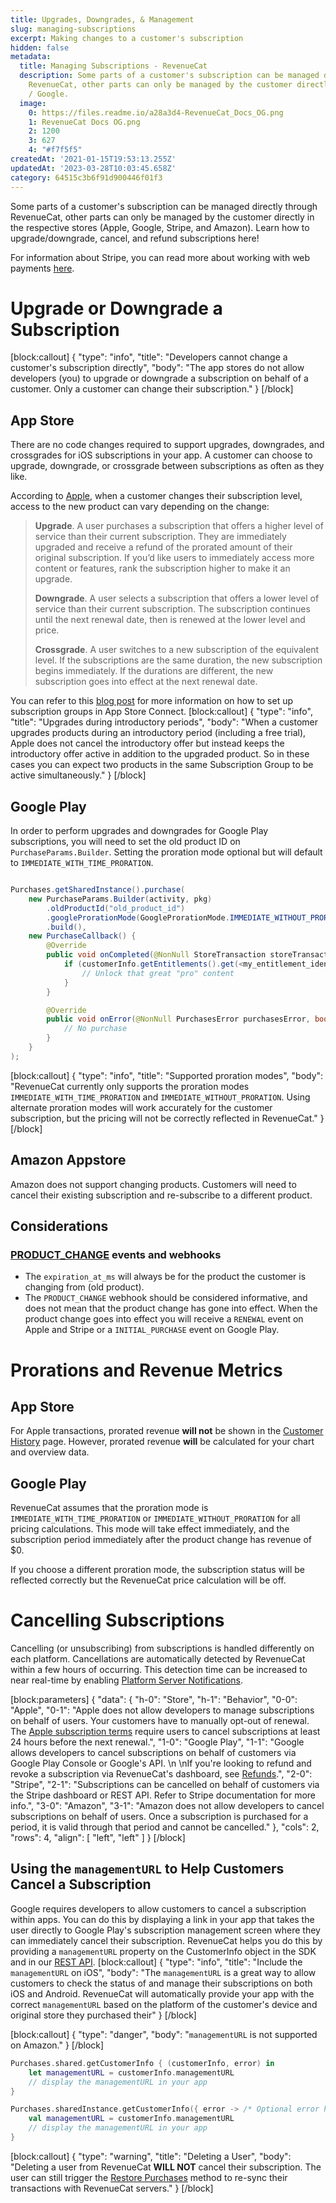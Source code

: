```yaml
---
title: Upgrades, Downgrades, & Management
slug: managing-subscriptions
excerpt: Making changes to a customer's subscription
hidden: false
metadata:
  title: Managing Subscriptions - RevenueCat
  description: Some parts of a customer's subscription can be managed directly through
    RevenueCat, other parts can only be managed by the customer directly in Apple
    / Google.
  image:
    0: https://files.readme.io/a28a3d4-RevenueCat_Docs_OG.png
    1: RevenueCat Docs OG.png
    2: 1200
    3: 627
    4: "#f7f5f5"
createdAt: '2021-01-15T19:53:13.255Z'
updatedAt: '2023-03-28T10:03:45.658Z'
category: 64515c3b6f91d900446f01f3
---
```

Some parts of a customer's subscription can be managed directly through RevenueCat, other parts can only be managed by the customer directly in the respective stores (Apple, Google, Stripe, and Amazon). Learn how to upgrade/downgrade, cancel, and refund subscriptions here! 

For information about Stripe, you can read more about working with web payments [here](doc:stripe#working-with-web-payments).

# Upgrade or Downgrade a Subscription
[block:callout]
{
  "type": "info",
  "title": "Developers cannot change a customer's subscription directly",
  "body": "The app stores do not allow developers (you) to upgrade or downgrade a subscription on behalf of a customer. Only a customer can change their subscription."
}
[/block]
## App Store

There are no code changes required to support upgrades, downgrades, and crossgrades for iOS subscriptions in your app. A customer can choose to upgrade, downgrade, or crossgrade between subscriptions as often as they like. 

According to [Apple](https://developer.apple.com/app-store/subscriptions#ranking), when a customer changes their subscription level, access to the new product can vary depending on the change:

> **Upgrade**. A user purchases a subscription that offers a higher level of service than their current subscription. They are immediately upgraded and receive a refund of the prorated amount of their original subscription. If you’d like users to immediately access more content or features, rank the subscription higher to make it an upgrade.
>
> **Downgrade**. A user selects a subscription that offers a lower level of service than their current subscription. The subscription continues until the next renewal date, then is renewed at the lower level and price.
>
> **Crossgrade**. A user switches to a new subscription of the equivalent level. If the subscriptions are the same duration, the new subscription begins immediately. If the durations are different, the new subscription goes into effect at the next renewal date.

You can refer to this [blog post](https://www.revenuecat.com/blog/ios-subscription-groups-explained) for more information on how to set up subscription groups in App Store Connect.
[block:callout]
{
  "type": "info",
  "title": "Upgrades during introductory periods",
  "body": "When a customer upgrades products during an introductory period (including a free trial), Apple does not cancel the introductory offer but instead keeps the introductory offer active in addition to the upgraded product. So in these cases you can expect two products in the same Subscription Group to be active simultaneously."
}
[/block]
## Google Play

In order to perform upgrades and downgrades for Google Play subscriptions, you will need to set the old product ID on `PurchaseParams.Builder`. Setting the proration mode optional but will default to `IMMEDIATE_WITH_TIME_PRORATION`.
```text

```
```java
Purchases.getSharedInstance().purchase(
	new PurchaseParams.Builder(activity, pkg)
		.oldProductId("old_product_id")
		.googleProrationMode(GoogleProrationMode.IMMEDIATE_WITHOUT_PRORATION)
		.build(),
	new PurchaseCallback() {
		@Override
		public void onCompleted(@NonNull StoreTransaction storeTransaction, @NonNull CustomerInfo customerInfo) {
			if (customerInfo.getEntitlements().get(<my_entitlement_identifier>).isActive()) {
				// Unlock that great "pro" content
			}
		}

		@Override
		public void onError(@NonNull PurchasesError purchasesError, boolean b) {
			// No purchase
		}
	}
);
```

[block:callout]
{
  "type": "info",
  "title": "Supported proration modes",
  "body": "RevenueCat currently only supports the proration modes `IMMEDIATE_WITH_TIME_PRORATION` and `IMMEDIATE_WITHOUT_PRORATION`. Using alternate proration modes will work accurately for the customer subscription, but the pricing will not be correctly reflected in RevenueCat."
}
[/block]
## Amazon Appstore

Amazon does not support changing products. Customers will need to cancel their existing subscription and re-subscribe to a different product.

## Considerations

### [PRODUCT_CHANGE](doc:customer-history#event-types) events and webhooks

- The `expiration_at_ms` will always be for the product the customer is changing from (old product). 
- The `PRODUCT_CHANGE` webhook should be considered informative, and does not mean that the product change has gone into effect. When the product change goes into effect you will receive a `RENEWAL` event on Apple and Stripe or a `INITIAL_PURCHASE` event on Google Play. 

# Prorations and Revenue Metrics

## App Store

For Apple transactions,  prorated revenue **will not** be shown in the [Customer History](doc:customer-history) page. However, prorated revenue **will** be calculated for your chart and overview data.

## Google Play

RevenueCat assumes that the proration mode is `IMMEDIATE_WITH_TIME_PRORATION` or `IMMEDIATE_WITHOUT_PRORATION` for all pricing calculations. This mode will take effect immediately, and the subscription period immediately after the product change has revenue of $0.

If you choose a different proration mode, the subscription status will be reflected correctly but the RevenueCat price calculation will be off.

# Cancelling Subscriptions

Cancelling (or unsubscribing) from subscriptions is handled differently on each platform. Cancellations are automatically detected by RevenueCat within a few hours of occurring. This detection time can be increased to near real-time by enabling [Platform Server Notifications](doc:server-notifications).

[block:parameters]
{
  "data": {
    "h-0": "Store",
    "h-1": "Behavior",
    "0-0": "Apple",
    "0-1": "Apple does not allow developers to manage subscriptions on behalf of users. Your customers have to manually opt-out of renewal. The [Apple subscription terms](https://support.apple.com/en-us/HT202039) require users to cancel subscriptions at least 24 hours before the next renewal.",
    "1-0": "Google Play",
    "1-1": "Google allows developers to cancel subscriptions on behalf of customers via Google Play Console or Google's API.  \n  \nIf you're looking to refund and revoke a subscription via RevenueCat's dashboard, see [Refunds](doc:refunds).",
    "2-0": "Stripe",
    "2-1": "Subscriptions can be cancelled on behalf of customers via the Stripe dashboard or REST API. Refer to Stripe documentation for more info.",
    "3-0": "Amazon",
    "3-1": "Amazon does not allow developers to cancel subscriptions on behalf of users. Once a subscription is purchased for a period, it is valid through that period and cannot be cancelled."
  },
  "cols": 2,
  "rows": 4,
  "align": [
    "left",
    "left"
  ]
}
[/block]

## Using the `managementURL` to Help Customers Cancel a Subscription

Google requires developers to allow customers to cancel a subscription within apps. You can do this by displaying a link in your app that takes the user directly to Google Play's subscription management screen where they can immediately cancel their subscription. RevenueCat helps you do this by providing a `managementURL` property on the CustomerInfo object in the SDK and in our [REST API](https://docs.revenuecat.com/reference/subscribers#the-subscriber-object).
[block:callout]
{
  "type": "info",
  "title": "Include the `managementURL` on iOS",
  "body": "The `managementURL` is a great way to allow customers to check the status of and manage their subscriptions on both iOS and Android. RevenueCat will automatically provide your app with the correct `managementURL` based on the platform of the customer's device and original store they purchased their"
}
[/block]

[block:callout]
{
  "type": "danger",
  "body": "`managementURL` is not supported on Amazon."
}
[/block]

```swift
Purchases.shared.getCustomerInfo { (customerInfo, error) in
    let managementURL = customerInfo.managementURL
    // display the managementURL in your app
}
```
```kotlin
Purchases.sharedInstance.getCustomerInfo({ error -> /* Optional error handling */ }) { customerInfo ->
    val managementURL = customerInfo.managementURL
    // display the managementURL in your app
}
```

[block:callout]
{
  "type": "warning",
  "title": "Deleting a User",
  "body": "Deleting a user from RevenueCat **WILL NOT** cancel their subscription. The user can still trigger the [Restore Purchases](doc:making-purchases#restoring-purchases) method to re-sync their transactions with RevenueCat servers."
}
[/block]